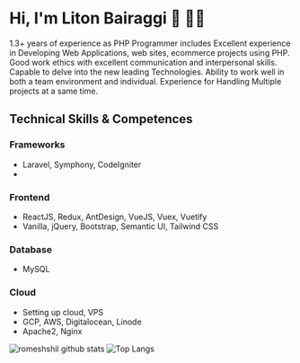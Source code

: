 # Hi, I'm Liton Bairaggi 👋 👨‍💻

1.3+ years of experience as PHP Programmer includes Excellent experience in Developing Web
Applications, web sites, ecommerce projects using PHP. Good work ethics with excellent
communication and interpersonal skills. Capable to delve into the new leading Technologies. Ability to
work well in both a team environment and individual. Experience for Handling Multiple projects at a
same time.

## Technical Skills & Competences

### Frameworks
- Laravel, Symphony, CodeIgniter
- 
### Frontend
- ReactJS, Redux, AntDesign, VueJS, Vuex, Vuetify
- Vanilla, jQuery, Bootstrap, Semantic UI, Tailwind CSS

### Database
- MySQL

### Cloud
- Setting up cloud, VPS
- GCP, AWS, Digitalocean, Linode
- Apache2, Nginx



![romeshshil github stats](https://github-readme-stats.vercel.app/api?username=romeshshil&show_icons=true&hide_border=true)
![Top Langs](https://github-readme-stats.vercel.app/api/top-langs/?username=romeshshil&layout=compact)
